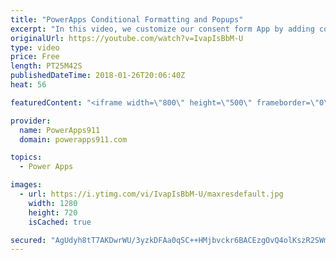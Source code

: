 ```yaml
---
title: "PowerApps Conditional Formatting and Popups"
excerpt: "In this video, we customize our consent form App by adding conditional formatting, variables, toggles, and even popups. Lots of cool little tricks to learn here so enjoy.   Video on creating the Consent Form and using Pen Input https://youtu.be/ycPO7Y3Cyu0  Video on sending an email with PowerApps https://www.youtube.com/watch?v=bF7WkqtxKB0"
originalUrl: https://youtube.com/watch?v=IvapIsBbM-U
type: video
price: Free
length: PT25M42S
publishedDateTime: 2018-01-26T20:06:40Z
heat: 56

featuredContent: "<iframe width=\"800\" height=\"500\" frameborder=\"0\" src=\"https://www.youtube.com/embed/IvapIsBbM-U\" allow=\"accelerometer; autoplay; encrypted-media; gyroscope; picture-in-picture\" allowfullscreen></iframe>"

provider:
  name: PowerApps911
  domain: powerapps911.com

topics:
  - Power Apps

images:
  - url: https://i.ytimg.com/vi/IvapIsBbM-U/maxresdefault.jpg
    width: 1280
    height: 720
    isCached: true

secured: "AgUdyh8tT7AKDwrWU/3yzkDFAa0qSC++HMjbvckr6BACEzgOvQ4olKszR2SWm+XQPGXlDHvDlzmmJFwV/rDeaRojlAK6jjNE46qmAV34dZZ3fFdfwdqD/PpTzkf+AtkXY3DZbwYN7RAjuC93kw1g2Ss2JyOVUETUSzfiTqQmxpELcveDGTPxkk7cBBQSqfItc0lb0J/26o7xSjtKStkAQt2m6OM15cyWwxRKsjpQh01FQFBZZNkFYQ2Wupq5utt6jWrSBh0pT7bujrC+2LY1OPEtMqQoWwsMWNAQWFIPEgj8htxS5lUc9UkZ1F7p7enIYl1wRAwwGqMIIiod2K+bP0QNJAk/tRikz51AZJMthBpl//7rRamp4su894kwEbqIwlkeEWDraTYgbLbRXW258BPARATnkIg3eL611dHdD4Y=;9Ym8xgCj1NxJnkw587W7bw=="
---
```


